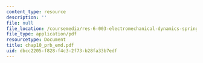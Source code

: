 ```yaml
---
content_type: resource
description: ''
file: null
file_location: /coursemedia/res-6-003-electromechanical-dynamics-spring-2009/dbcc2205f828f4c32f73b28fa33b7edf_chap10_prb_emd.pdf
file_type: application/pdf
resourcetype: Document
title: chap10_prb_emd.pdf
uid: dbcc2205-f828-f4c3-2f73-b28fa33b7edf
---
```

